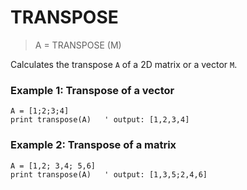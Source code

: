 # TRANSPOSE

> A = TRANSPOSE (M)

Calculates the transpose `A` of a 2D matrix or a vector `M`.

### Example 1: Transpose of a vector

```
A = [1;2;3;4]
print transpose(A)   ' output: [1,2,3,4]
```

### Example 2: Transpose of a matrix

```
A = [1,2; 3,4; 5,6]
print transpose(A)   ' output: [1,3,5;2,4,6] 
```
